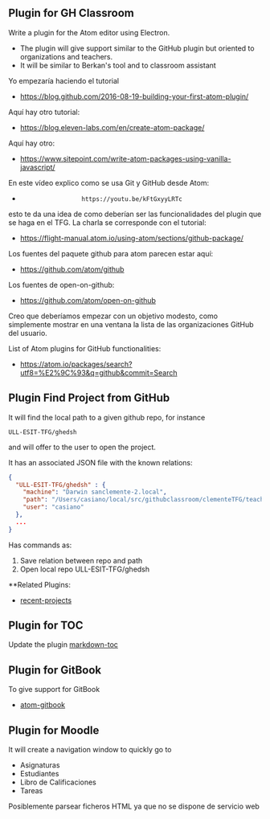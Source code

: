 ## Plugin for GH Classroom

Write a plugin for the Atom editor using Electron.

* The plugin will give support similar to the GitHub plugin but oriented to organizations and teachers.
* It will be similar to Berkan's tool and to classroom assistant

Yo empezaría haciendo el tutorial

* https://blog.github.com/2016-08-19-building-your-first-atom-plugin/


Aquí hay otro tutorial:

* https://blog.eleven-labs.com/en/create-atom-package/


Aquí hay otro:

* https://www.sitepoint.com/write-atom-packages-using-vanilla-javascript/

En este vídeo explico como se usa Git y GitHub desde Atom:

*                      https://youtu.be/kFtGxyyLRTc

esto te da una idea de como deberían ser las funcionalidades del plugin que se haga en el  TFG. La charla se corresponde con el tutorial:

* https://flight-manual.atom.io/using-atom/sections/github-package/


Los fuentes del paquete github para atom parecen estar aquí:

* https://github.com/atom/github

Los fuentes de open-on-github:

* https://github.com/atom/open-on-github


Creo que deberíamos empezar con un objetivo modesto, como simplemente mostrar en una ventana la lista de las organizaciones GitHub del usuario.

List of Atom plugins for GitHub functionalities:

* https://atom.io/packages/search?utf8=%E2%9C%93&q=github&commit=Search

## Plugin Find Project from GitHub

It will find the local path to a given github repo, for instance

```
ULL-ESIT-TFG/ghedsh
```

and will offer to the user to open the project.

It has an associated JSON file with the known relations:

```json
{
  "ULL-ESIT-TFG/ghedsh" : {
    "machine": "Darwin sanclemente-2.local",
    "path": "/Users/casiano/local/src/githubclassroom/clementeTFG/teachers_pet-terminal",
    "user": "casiano"
  },
  ...
}
```


Has commands as:

1. Save relation between repo and path
2. Open local repo ULL-ESIT-TFG/ghedsh

**Related Plugins:

* [recent-projects](https://atom.io/packages/recent-projects)


## Plugin for TOC

Update the plugin [markdown-toc](https://github.com/nok/markdown-toc)

## Plugin for GitBook

To give support for GitBook

* [atom-gitbook](https://github.com/cthos/atom-gitbook)

## Plugin for Moodle

It will create a navigation window to quickly go to

* Asignaturas
* Estudiantes
* Libro de Calificaciones
* Tareas

Posiblemente parsear ficheros HTML ya que no se dispone de servicio web

